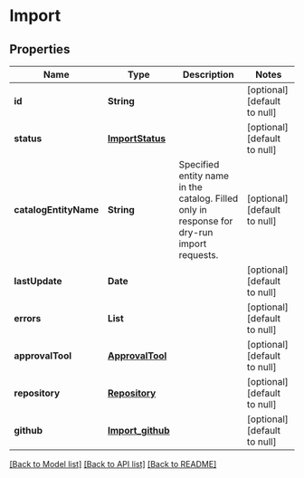 # Import
## Properties

| Name | Type | Description | Notes |
|------------ | ------------- | ------------- | -------------|
| **id** | **String** |  | [optional] [default to null] |
| **status** | [**ImportStatus**](ImportStatus.md) |  | [optional] [default to null] |
| **catalogEntityName** | **String** | Specified entity name in the catalog. Filled only in response for dry-run import requests. | [optional] [default to null] |
| **lastUpdate** | **Date** |  | [optional] [default to null] |
| **errors** | **List** |  | [optional] [default to null] |
| **approvalTool** | [**ApprovalTool**](ApprovalTool.md) |  | [optional] [default to null] |
| **repository** | [**Repository**](Repository.md) |  | [optional] [default to null] |
| **github** | [**Import_github**](Import_github.md) |  | [optional] [default to null] |

[[Back to Model list]](../README.md#documentation-for-models) [[Back to API list]](../README.md#documentation-for-api-endpoints) [[Back to README]](../README.md)

